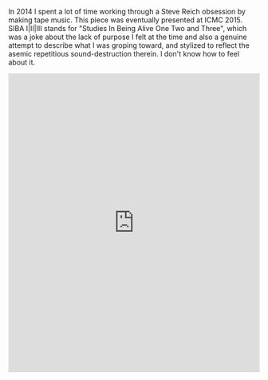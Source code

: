 <!--
.. title: SIBA I|II|III
.. slug: SIBA
.. date: 2017-01-09 18:26:25 UTC-05:00
.. tags: sonic, max, phasing, tape music, steve reich
.. category:
.. link:
.. description:
.. type: text
-->

In 2014 I spent a lot of time working through a Steve Reich obsession by making tape music. This piece was eventually presented at ICMC 2015. SIBA I|II|III stands for "Studies In Being Alive One Two and Three", which was a joke about the lack of purpose I felt at the time and also a genuine attempt to describe what I was groping toward, and stylized to reflect the asemic repetitious sound-destruction therein. I don't know how to feel about it.

<iframe width="100%" height="600" scrolling="no" frameborder="no" allow="autoplay" src="https://w.soundcloud.com/player/?url=https%3A//api.soundcloud.com/playlists/97523789&color=%2399aadd&auto_play=false&hide_related=true&show_comments=false&show_user=true&show_reposts=false&show_teaser=true&visual=true"></iframe>
